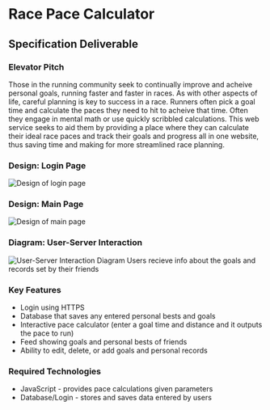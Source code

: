 # Race Pace Calculator

## Specification Deliverable
### Elevator Pitch
Those in the running community seek to continually improve and acheive personal goals, running faster and faster in races. As with other aspects of life, careful planning is key to success in a race. Runners often pick a goal time and calculate the paces they need to hit to acheive that time. Often they engage in mental math or use quickly scribbled calculations. This web service seeks to aid them by providing a place where they can calculate their ideal race paces and track their goals and progress all in one website, thus saving time and making for more streamlined race planning.
### Design: Login Page
![Design of login page](https://github.com/zackjsorensen/startup/assets/156393800/73501cb7-a2af-420c-8914-9eab8d391abf)
### Design: Main Page
![Design of main page](https://github.com/zackjsorensen/startup/assets/156393800/d4517d17-e454-41e5-953c-03f81ef4b09f)
### Diagram: User-Server Interaction
![User-Server Interaction Diagram](https://github.com/zackjsorensen/startup/assets/156393800/802eb2b6-9085-4cf4-aeb3-e14c8a33c281)
Users recieve info about the goals and records set by their friends

### Key Features
- Login using HTTPS
- Database that saves any entered personal bests and goals
- Interactive pace calculator (enter a goal time and distance and it outputs the pace to run)
- Feed showing goals and personal bests of friends
- Ability to edit, delete, or add goals and personal records

### Required Technologies
- JavaScript - provides pace calculations given parameters
- Database/Login - stores and saves data entered by users
